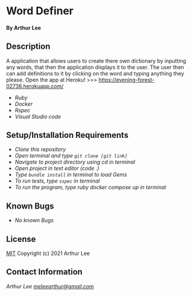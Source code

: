 # Word Definer

#### By Arthur Lee

## Description
A application that allows users to create there own dictionary by inputting any words, that then the application displays it to the user. The user then can add definitions to it by clicking on the word and typing anything they please. 
Open the app at Heroku! >>> https://evening-forest-02736.herokuapp.com/

* _Ruby_
* _Docker_
* _Rspec_
* _Visual Studio code_


## Setup/Installation Requirements
* _Clone this repository_
* _Open terminal and type `git clone [git link]`_
* _Navigate to project directory using cd in terminal_
* _Open project in text editor (code .)_
* _Type `bundle install` in terminal to load Gems_
* _To run tests, type `sspec` in terminal_
* _To run the program, type ruby docker compose up in terminal_

## Known Bugs
* _No known Bugs_

## License

[MIT](https://en.wikipedia.org/wiki/MIT_License)
Copyright (c) 2021 Arthur Lee
## Contact Information

_Arthur Lee [meleearthur@gmail.com](meleearthur@gmail.com)_
